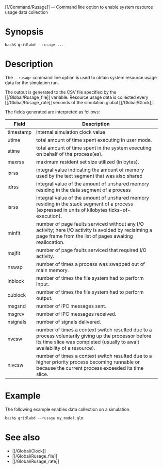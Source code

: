 [[/Command/Rusage]] -- Command line option to enable system resource usage data collection

# Synopsis

~~~
bash$ gridlabd --rusage ...
~~~

# Description

The `--rusage` command line option is used to obtain system resource usage data for the simulation run.

The output is generated to the CSV file specified by the [[/Global/Rusage_file]] variable.  Resource usage data is collected every [[/Global/Rusage_rate]] seconds of the simulation global [[/Global/Clock]].

The fields generated are interpreted as follows:

| Field | Description
| ----- | -----------
| timestamp | internal simulation clock value
| utime | total amount of time spent executing in user mode.
| stime | total amount of time spent in the system executing on behalf of the process(es).
| maxrss | maximum resident set size utilized (in bytes).
| ixrss | integral value indicating the amount of memory used by the text segment that was also shared
| idrss | integral value of the amount of unshared memory residing in the data segment of a process
| isrss | integral value of the amount of unshared memory residing in the stack segment of a process (expressed in units of kilobytes ticks-of-execution).
| minflt | number of page faults serviced without any I/O activity; here I/O activity is avoided by reclaiming a page frame from the list of pages awaiting reallocation.
| majflt | number of page faults serviced that required I/O activity.
| nswap | number of times a process was swapped out of main memory.
| inblock | number of times the file system had to perform input.
| oublock | number of times the file system had to perform output.
| msgsnd | number of IPC messages sent.
| msgrcv | number of IPC messages received.
| nsignals | number of signals delivered.
| nvcsw | number of times a context switch resulted due to a process voluntarily giving up the processor before its time slice was completed (usually to await availability of a resource).
| nivcsw | number of times a context switch resulted due to a higher priority process becoming runnable or because the current process exceeded its time slice.

# Example

The following example enables data collection on a simulation.

~~~
bash$ gridlabd --rusage my_model.glm
~~~

# See also

* [[/Global/Clock]]
* [[/Global/Rusage_file]]
* [[/Global/Rusage_rate]]
